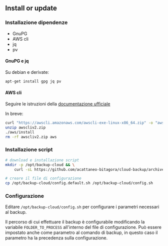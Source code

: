 
## Install or update


### Installazione dipendenze

* GnuPG
* AWS cli
* jq
* pv


#### GnuPG e jq

Su debian e derivate:

```bash
apt-get install gpg jq pv
```

#### AWS cli

Seguire le istruzioni della [documentazione ufficiale](https://docs.aws.amazon.com/cli/latest/userguide/getting-started-install.html)

In breve: 

```bash
curl "https://awscli.amazonaws.com/awscli-exe-linux-x86_64.zip" -o "awscliv2.zip"
unzip awscliv2.zip
./aws/install
rm -rf awscliv2.zip aws
```


### Installazione script

```bash
# download e installazione script
mkdir -p /opt/backup-cloud && \
    curl -sL https://github.com/acattaneo-bitagora/cloud-backup/archive/master.tar.gz | tar -xzvC /opt/backup-cloud --strip-components=1

# creare il file di configurazione 
cp /opt/backup-cloud/config.default.sh /opt/backup-cloud/config.sh
```


### Configurazione

Editare `/opt/backup-cloud/config.sh` per configurare i parametri necessari al backup.

Il percorso di cui effettuare il backup è configurabile modificando la variabile `FOLDER_TO_PROCESS` all'interno del file di configurazione.
Può essere impostato anche come parametro al comando di backup, in questo caso il parametro ha la precedenza sulla configurazione.
